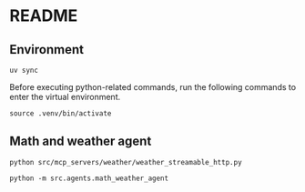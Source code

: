 # README

## Environment

```shell
uv sync
```

Before executing python-related commands, run the following commands to enter the virtual environment.

```shell
source .venv/bin/activate
```

## Math and weather agent

```shell
python src/mcp_servers/weather/weather_streamable_http.py
```

```shell
python -m src.agents.math_weather_agent
```

